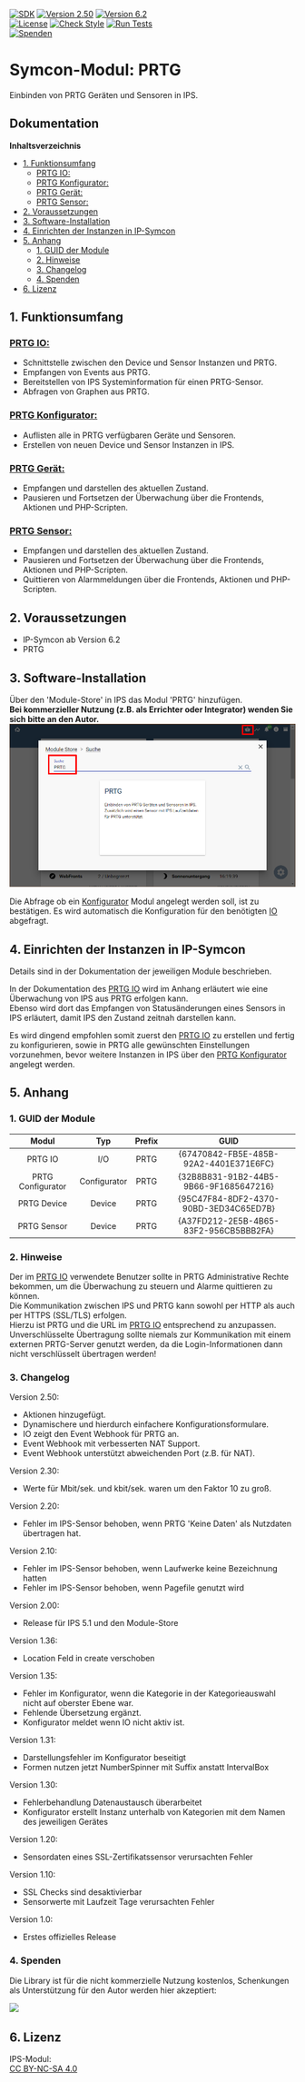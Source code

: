 [![SDK](https://img.shields.io/badge/Symcon-PHPModul-red.svg)](https://www.symcon.de/service/dokumentation/entwicklerbereich/sdk-tools/sdk-php/)
[![Version 2.50](https://img.shields.io/badge/Modul%20Version-2.50-blue.svg)]()
[![Version 6.2](https://img.shields.io/badge/Symcon%20Version-6.2%20%3E-green.svg)](https://www.symcon.de/de/service/dokumentation/installation/migrationen/v61-v62-q2-2022/)  
[![License](https://img.shields.io/badge/License-CC%20BY--NC--SA%204.0-green.svg)](https://creativecommons.org/licenses/by-nc-sa/4.0/)
[![Check Style](https://github.com/Nall-chan/PRTG/workflows/Check%20Style/badge.svg)](https://github.com/Nall-chan/PRTG/actions)
[![Run Tests](https://github.com/Nall-chan/PRTG/workflows/Run%20Tests/badge.svg)](https://github.com/Nall-chan/PRTG/actions)  
[![Spenden](https://www.paypalobjects.com/de_DE/DE/i/btn/btn_donate_SM.gif)](#4-spenden)  

# Symcon-Modul: PRTG  <!-- omit in toc -->
Einbinden von PRTG Geräten und Sensoren in IPS.  

## Dokumentation <!-- omit in toc -->

**Inhaltsverzeichnis**

- [1. Funktionsumfang](#1-funktionsumfang)
  - [PRTG IO:](#prtg-io)
  - [PRTG Konfigurator:](#prtg-konfigurator)
  - [PRTG Gerät:](#prtg-gerät)
  - [PRTG Sensor:](#prtg-sensor)
- [2. Voraussetzungen](#2-voraussetzungen)
- [3. Software-Installation](#3-software-installation)
- [4. Einrichten der Instanzen in IP-Symcon](#4-einrichten-der-instanzen-in-ip-symcon)
- [5. Anhang](#5-anhang)
  - [1. GUID der Module](#1-guid-der-module)
  - [2. Hinweise](#2-hinweise)
  - [3. Changelog](#3-changelog)
  - [4. Spenden](#4-spenden)
- [6. Lizenz](#6-lizenz)

## 1. Funktionsumfang

### [PRTG IO:](PRTGIO/)  

 - Schnittstelle zwischen den Device und Sensor Instanzen und PRTG.  
 - Empfangen von Events aus PRTG.  
 - Bereitstellen von IPS Systeminformation für einen PRTG-Sensor.  
 - Abfragen von Graphen aus PRTG.  

### [PRTG Konfigurator:](PRTGConfigurator/)  

 - Auflisten alle in PRTG verfügbaren Geräte und Sensoren.  
 - Erstellen von neuen Device und Sensor Instanzen in IPS.  

### [PRTG Gerät:](PRTGDevice/)  

 - Empfangen und darstellen des aktuellen Zustand.  
 - Pausieren und Fortsetzen der Überwachung über die Frontends, Aktionen und PHP-Scripten.  

### [PRTG Sensor:](PRTGSensor/)  

 - Empfangen und darstellen des aktuellen Zustand.  
 - Pausieren und Fortsetzen der Überwachung über die Frontends, Aktionen und PHP-Scripten.  
 - Quittieren von Alarmmeldungen über die Frontends, Aktionen und PHP-Scripten.  

## 2. Voraussetzungen

 - IP-Symcon ab Version 6.2
 - PRTG

## 3. Software-Installation

  Über den 'Module-Store' in IPS das Modul 'PRTG' hinzufügen.  
   **Bei kommerzieller Nutzung (z.B. als Errichter oder Integrator) wenden Sie sich bitte an den Autor.**  
![Module-Store](imgs/install.png)  

Die Abfrage ob ein [Konfigurator](PRTGConfigurator/README.md#3-einrichten-der-instanzen-in-ip-symcon) Modul angelegt werden soll, ist zu bestätigen.
Es wird automatisch die Konfiguration für den benötigten [IO](PRTGIO/README.md#4-einrichten-der-instanzen-in-ip-symcon) abgefragt.

  
## 4. Einrichten der Instanzen in IP-Symcon

Details sind in der Dokumentation der jeweiligen Module beschrieben.  

In der Dokumentation des [PRTG IO](PRTGIO/) wird im Anhang erläutert wie eine Überwachung von IPS aus PRTG erfolgen kann.  
Ebenso wird dort das Empfangen von Statusänderungen eines Sensors in IPS erläutert, damit IPS den Zustand zeitnah darstellen kann.  

Es wird dingend empfohlen somit zuerst den [PRTG IO](PRTGIO/) zu erstellen und fertig zu konfigurieren, sowie in PRTG alle gewünschten Einstellungen vorzunehmen, bevor weitere Instanzen in IPS über den [PRTG Konfigurator](PRTGConfigurator/) angelegt werden.  


## 5. Anhang

###  1. GUID der Module

 
|       Modul       |     Typ      | Prefix |                  GUID                  |
| :---------------: | :----------: | :----: | :------------------------------------: |
|      PRTG IO      |     I/O      |  PRTG  | {67470842-FB5E-485B-92A2-4401E371E6FC} |
| PRTG Configurator | Configurator |  PRTG  | {32B8B831-91B2-44B5-9B66-9F1685647216} |
|    PRTG Device    |    Device    |  PRTG  | {95C47F84-8DF2-4370-90BD-3ED34C65ED7B} |
|    PRTG Sensor    |    Device    |  PRTG  | {A37FD212-2E5B-4B65-83F2-956CB5BBB2FA} |


### 2. Hinweise  

Der im [PRTG IO](PRTGIO/) verwendete Benutzer sollte in PRTG Administrative Rechte bekommen, um die Überwachung zu steuern und Alarme quittieren zu können.  
Die Kommunikation zwischen IPS und PRTG kann sowohl per HTTP als auch per HTTPS (SSL/TLS) erfolgen.  
Hierzu ist PRTG und die URL im [PRTG IO](PRTGIO/) entsprechend zu anzupassen.
Unverschlüsselte Übertragung sollte niemals zur Kommunikation mit einem externen PRTG-Server genutzt werden, da die Login-Informationen dann nicht verschlüsselt übertragen werden!  

### 3. Changelog

Version 2.50:  
 - Aktionen hinzugefügt.  
 - Dynamischere und hierdurch einfachere Konfigurationsformulare.  
 - IO zeigt den Event Webhook für PRTG an.  
 - Event Webhook mit verbesserten NAT Support.  
 - Event Webhook unterstützt abweichenden Port (z.B. für NAT).  

Version 2.30:  
 - Werte für Mbit/sek. und kbit/sek. waren um den Faktor 10 zu groß.  

Version 2.20:  
 - Fehler im IPS-Sensor behoben, wenn PRTG 'Keine Daten' als Nutzdaten übertragen hat.  

Version 2.10:  
 - Fehler im IPS-Sensor behoben, wenn Laufwerke keine Bezeichnung hatten  
 - Fehler im IPS-Sensor behoben, wenn Pagefile genutzt wird  
 
Version 2.00:  
 - Release für IPS 5.1 und den Module-Store   

Version 1.36:
 - Location Feld in create verschoben  

Version 1.35:
 - Fehler im Konfigurator, wenn die Kategorie in der Kategorieauswahl nicht auf oberster Ebene war.  
 - Fehlende Übersetzung ergänzt.  
 - Konfigurator meldet wenn IO nicht aktiv ist.  

Version 1.31:
 - Darstellungsfehler im Konfigurator beseitigt  
 - Formen nutzen jetzt NumberSpinner mit Suffix anstatt IntervalBox  

Version 1.30:  
 - Fehlerbehandlung Datenaustausch überarbeitet  
 - Konfigurator erstellt Instanz unterhalb von Kategorien mit dem Namen des jeweiligen Gerätes  

Version 1.20:  
 - Sensordaten eines SSL-Zertifikatssensor verursachten Fehler  

Version 1.10:  
 - SSL Checks sind desaktivierbar  
 - Sensorwerte mit Laufzeit Tage verursachten Fehler  

Version 1.0:  
 - Erstes offizielles Release  

### 4. Spenden  
  
  Die Library ist für die nicht kommerzielle Nutzung kostenlos, Schenkungen als Unterstützung für den Autor werden hier akzeptiert:  

<a href="https://www.paypal.com/donate?hosted_button_id=G2SLW2MEMQZH2" target="_blank"><img src="https://www.paypalobjects.com/de_DE/DE/i/btn/btn_donate_LG.gif" border="0" /></a>

## 6. Lizenz

  IPS-Modul:  
  [CC BY-NC-SA 4.0](https://creativecommons.org/licenses/by-nc-sa/4.0/)  
 
